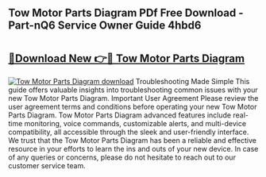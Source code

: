 ## Tow Motor Parts Diagram PDf Free Download - Part-nQ6 Service Owner Guide 4hbd6

# <h2><a href="http://dfmiy7.blite.top/?on=Tow+Motor+Parts+Diagram">🔗Download New 👉🔴 Tow Motor Parts Diagram</a></h2>

[![Tow Motor Parts Diagram download](https://i.imgur.com/lujVjoI.png)](http://dfmiy7.blite.top/?on=Tow+Motor+Parts+Diagram)
Troubleshooting Made Simple This guide offers valuable insights into troubleshooting common issues with your new Tow Motor Parts Diagram. Important User Agreement Please review the user agreement terms and conditions before operating your new Tow Motor Parts Diagram. Tow Motor Parts Diagram advanced features include real-time monitoring, voice commands, customizable alerts, and multi-device compatibility, all accessible through the sleek and user-friendly interface. We trust that the Tow Motor Parts Diagram has been a reliable and effective resource in your efforts to learn the ins and outs of your new device. In case of any queries or concerns, please do not hesitate to reach out to our customer service team.
